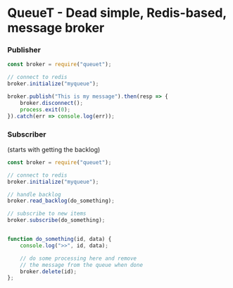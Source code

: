 # QueueT - Dead simple, Redis-based, message broker

### Publisher

```javascript
const broker = require("queuet");

// connect to redis
broker.initialize("myqueue");

broker.publish("This is my message").then(resp => {
    broker.disconnect();
    process.exit(0);
}).catch(err => console.log(err));

```

### Subscriber
(starts with getting the backlog)

```javascript
const broker = require("queuet");

// connect to redis
broker.initialize("myqueue");

// handle backlog
broker.read_backlog(do_something);

// subscribe to new items
broker.subscribe(do_something);


function do_something(id, data) {
    console.log(">>", id, data);

    // do some processing here and remove
    // the message from the queue when done
    broker.delete(id);
};

```
